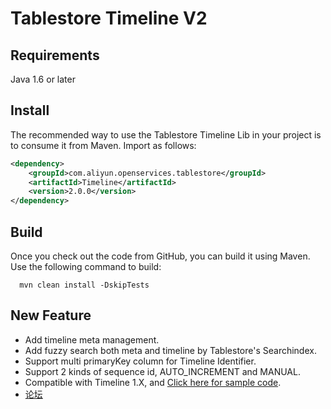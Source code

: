 # Tablestore Timeline V2


## Requirements
Java 1.6 or later

## Install
The recommended way to use the Tablestore Timeline Lib in your project is to consume it from Maven. Import as follows:
```xml
<dependency>
    <groupId>com.aliyun.openservices.tablestore</groupId>
    <artifactId>Timeline</artifactId>
    <version>2.0.0</version>
</dependency>
```

## Build
Once you check out the code from GitHub, you can build it using Maven. Use the following command to build:
```shell
  mvn clean install -DskipTests
```

## New Feature
* Add timeline meta management.
* Add fuzzy search both meta and timeline by Tablestore's Searchindex.
* Support multi primaryKey column for Timeline Identifier.
* Support 2 kinds of sequence id, AUTO_INCREMENT and MANUAL.
* Compatible with Timeline 1.X, and [Click here for sample code](src/test/java/examples/v2/FitForTimelineV1.java).
* [论坛](https://developer.aliyun.com/article/253242)
